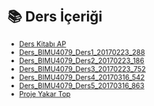 # 📚 Ders İçeriği

<!--Index-->

- [Ders Kitabı AP](Ders%20Kitab%C4%B1%20AP.pdf)
- [Ders_BIMU4079_Ders1_20170223_288](Ders_BIMU4079_Ders1_20170223_288.pdf)
- [Ders_BIMU4079_Ders2_20170223_186](Ders_BIMU4079_Ders2_20170223_186.pdf)
- [Ders_BIMU4079_Ders3_20170223_752](Ders_BIMU4079_Ders3_20170223_752.pdf)
- [Ders_BIMU4079_Ders4_20170316_542](Ders_BIMU4079_Ders4_20170316_542.pdf)
- [Ders_BIMU4079_Ders5_20170316_863](Ders_BIMU4079_Ders5_20170316_863.pdf)
- [Proje Yakar Top](Proje%20Yakar%20Top.pdf)

<!--Index-->
